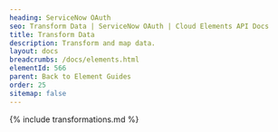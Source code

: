 ```yaml
---
heading: ServiceNow OAuth
seo: Transform Data | ServiceNow OAuth | Cloud Elements API Docs
title: Transform Data
description: Transform and map data.
layout: docs
breadcrumbs: /docs/elements.html
elementId: 566
parent: Back to Element Guides
order: 25
sitemap: false
---
```


{% include transformations.md %}
